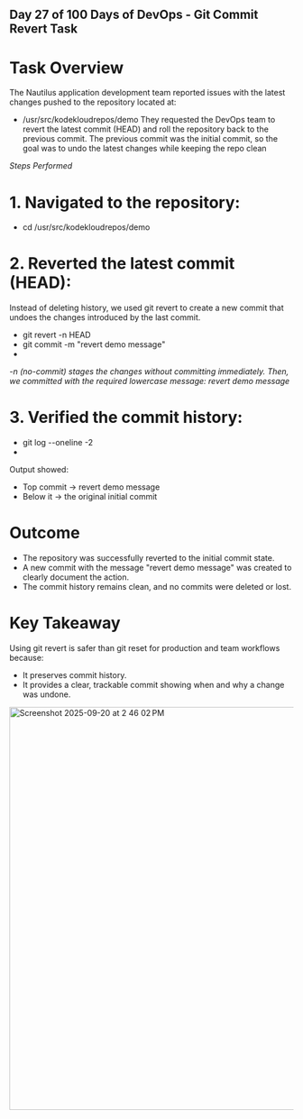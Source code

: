 ## Day 27 of 100 Days of DevOps - Git Commit Revert Task

# Task Overview
The Nautilus application development team reported issues with the latest changes pushed to the repository located at:
 - /usr/src/kodekloudrepos/demo
They requested the DevOps team to revert the latest commit (HEAD) and roll the repository back to the previous commit. The previous commit was the initial commit, so the goal was to undo the latest changes while keeping the repo clean

*Steps Performed*
# 1. Navigated to the repository:
 - cd /usr/src/kodekloudrepos/demo
   
# 2. Reverted the latest commit (HEAD):
Instead of deleting history, we used git revert to create a new commit that undoes the changes introduced by the last commit.
 - git revert -n HEAD
 - git commit -m "revert demo message"
 - 
*-n (no-commit) stages the changes without committing immediately.*
*Then, we committed with the required lowercase message: revert demo message*

# 3. Verified the commit history:
 - git log --oneline -2
 - 
Output showed:
 - Top commit → revert demo message
 - Below it → the original initial commit

# Outcome
 - The repository was successfully reverted to the initial commit state.
 - A new commit with the message "revert demo message" was created to clearly document the action.
 - The commit history remains clean, and no commits were deleted or lost.

# Key Takeaway
Using git revert is safer than git reset for production and team workflows because:
 - It preserves commit history.
 - It provides a clear, trackable commit showing when and why a change was undone.

<img width="1520" height="715" alt="Screenshot 2025-09-20 at 2 46 02 PM" src="https://github.com/user-attachments/assets/4ae7c3ae-7192-4cfd-9e42-d73694c27613" />


